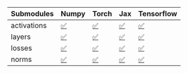 | Submodules   | Numpy                                                                                                                           | Torch                                                                                                                           | Jax                                                                                                                             | Tensorflow                                                                                                                      |
|:-------------|:--------------------------------------------------------------------------------------------------------------------------------|:--------------------------------------------------------------------------------------------------------------------------------|:--------------------------------------------------------------------------------------------------------------------------------|:--------------------------------------------------------------------------------------------------------------------------------|
| activations  | <a href="https://github.com/unifyai/ivy/runs/8254618915?check_suite_focus=true" rel="noopener noreferrer" target="_blank">✅</a> | <a href="https://github.com/unifyai/ivy/runs/8254619509?check_suite_focus=true" rel="noopener noreferrer" target="_blank">✅</a> | <a href="https://github.com/unifyai/ivy/runs/8254620106?check_suite_focus=true" rel="noopener noreferrer" target="_blank">✅</a> | <a href="https://github.com/unifyai/ivy/runs/8254620665?check_suite_focus=true" rel="noopener noreferrer" target="_blank">✅</a> |
| layers       | <a href="https://github.com/unifyai/ivy/runs/8254619101?check_suite_focus=true" rel="noopener noreferrer" target="_blank">✅</a> | <a href="https://github.com/unifyai/ivy/runs/8254619648?check_suite_focus=true" rel="noopener noreferrer" target="_blank">✅</a> | <a href="https://github.com/unifyai/ivy/runs/8254620278?check_suite_focus=true" rel="noopener noreferrer" target="_blank">✅</a> | <a href="https://github.com/unifyai/ivy/runs/8254620828?check_suite_focus=true" rel="noopener noreferrer" target="_blank">✅</a> |
| losses       | <a href="https://github.com/unifyai/ivy/runs/8254619229?check_suite_focus=true" rel="noopener noreferrer" target="_blank">✅</a> | <a href="https://github.com/unifyai/ivy/runs/8254619830?check_suite_focus=true" rel="noopener noreferrer" target="_blank">✅</a> | <a href="https://github.com/unifyai/ivy/runs/8254620399?check_suite_focus=true" rel="noopener noreferrer" target="_blank">✅</a> | <a href="https://github.com/unifyai/ivy/runs/8254620969?check_suite_focus=true" rel="noopener noreferrer" target="_blank">✅</a> |
| norms        | <a href="https://github.com/unifyai/ivy/runs/8254619357?check_suite_focus=true" rel="noopener noreferrer" target="_blank">✅</a> | <a href="https://github.com/unifyai/ivy/runs/8254619968?check_suite_focus=true" rel="noopener noreferrer" target="_blank">✅</a> | <a href="https://github.com/unifyai/ivy/runs/8254620515?check_suite_focus=true" rel="noopener noreferrer" target="_blank">✅</a> | <a href="https://github.com/unifyai/ivy/runs/8254621109?check_suite_focus=true" rel="noopener noreferrer" target="_blank">✅</a> |
